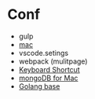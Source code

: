 # Conf

* gulp
* [mac](mac.sh)
* vscode.setings
* webpack (mulitpage)
* [Keyboard Shortcut](keyboard-shortcut.mac.md)
* [mongoDB for Mac](mongodb.md)
* [Golang base](go.md)